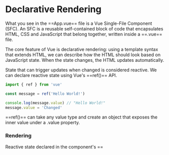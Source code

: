 # Declarative Rendering


What you see in the ==App.vue== file is a Vue Single-File Component (SFC). An SFC is a reusable self-contained block of code that encapsulates HTML, CSS and JavaScript that belong together, written inside a ==.vue== file.

The core feature of Vue is declarative rendering: using a template syntax that extends HTML, we can describe how the HTML should look based on JavaScript state. When the state changes, the HTML updates automatically.

State that can trigger updates when changed is considered reactive. We can declare reactive state using Vue's ==ref()== API.

```js
import { ref } from 'vue'

const message = ref('Hello World!')

console.log(message.value) // "Hello World!"
message.value = 'Changed'
```

==ref()== can take any value type and create an object that exposes the inner value under a .value property.

### Rendering

Reactive state declared in the component's ==<script setup>== block can be used directly in the template. This is how we can render dynamic text based on the value of the counter object and message ref, using mustaches syntax:

```js
<h1>{{ message }}</h1>
```
Notice how we did not need to use .value when accessing the message ref in templates: it is automatically unwrapped for more succinct usage.

The content inside the mustaches is not limited to just identifiers or paths - we can use any valid JavaScript expression:

```js
<h1>{{ message.split('').reverse().join('') }}</h1>
```

### In our library app

Now, try to create some reactive state yourself. In the starter code, open ==src/App.vue==. You'll see a basic template with some placeholder content.

1. Add the following in the script to create a reactive books array: 

```js
import { ref } from 'vue'

const books = ref([
  { id: 1, title: 'Vue 3 Basics', author: 'John Doe', isAvailable: true },
  { id: 2, title: 'Composition API', author: 'Jane Smith', isAvailable: false }
])
```

2. In the template, display the first book's title:

```
<h2>First Book: {{ books[0].title }}</h2>
<p>by {{ books[0].author }}</p>
```


Next, let's learn how to bind attributes → (Attribute Binding)[link]